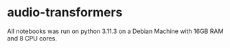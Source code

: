 # audio-transformers

All notebooks was run on python 3.11.3 on a Debian Machine with 16GB RAM and 8 CPU cores.